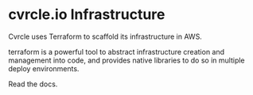 # cvrcle.io Infrastructure

Cvrcle uses Terraform to scaffold its infrastructure in AWS. 

terraform is a powerful tool to abstract infrastructure creation and management into code, and provides native libraries to do so in multiple deploy environments. 

Read the docs. 